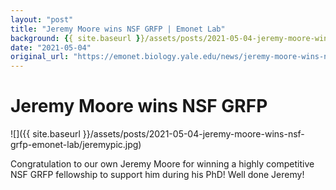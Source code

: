 ```yaml
---
layout: "post"
title: "Jeremy Moore wins NSF GRFP | Emonet Lab"
background: {{ site.baseurl }}/assets/posts/2021-05-04-jeremy-moore-wins-nsf-grfp-emonet-lab/jeremypic.jpg
date: "2021-05-04"
original_url: "https://emonet.biology.yale.edu/news/jeremy-moore-wins-nsf-grfp"
---
```

# Jeremy Moore wins NSF GRFP

![]({{ site.baseurl }}/assets/posts/2021-05-04-jeremy-moore-wins-nsf-grfp-emonet-lab/jeremypic.jpg)

Congratulation to our own Jeremy Moore for winning a highly competitive NSF GRFP fellowship to support him during his PhD! Well done Jeremy!